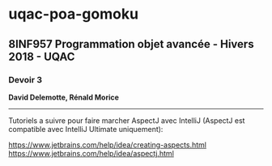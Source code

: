 # uqac-poa-gomoku

<h2>8INF957 Programmation objet avancée - Hivers 2018 - UQAC</h2>
<h3>Devoir 3</h3>
<p><b>David Delemotte, Rénald Morice</b></p>

---

Tutoriels a suivre pour faire marcher AspectJ avec IntelliJ (AspectJ est compatible avec IntelliJ Ultimate uniquement):

https://www.jetbrains.com/help/idea/creating-aspects.html
https://www.jetbrains.com/help/idea/aspectj.html
